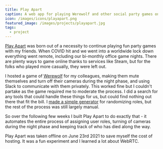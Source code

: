 ```yaml
---
title: Play Apart
caption: A web app for playing Werewolf and other social party games online with your friends
icon: /images/icons/playapart.png
featured_image: /images/projects/playapart.jpg
tags:
  - project
---
```


[Play Apart](https://playap.art) was born out of a necessity to continue playing fun party games with my friends. When COVID hit and we went into a worldwide lock down everything went remote, including our bi-monthly office game nights. There are plenty ways to game online thanks to services like Steam, but for the folks who played more casually, they were left out.

I hosted a game of [Werewolf](https://en.wikipedia.org/wiki/Mafia_(party_game)) for my colleagues, making them mute themselves and turn off their cameras during the night phase, and using Slack to communicate with them privately. This worked fine but I couldn't partake as the game required me to moderate the process. I did a search for any tools that could handle these things for us, but could find nothing out there that fit the bill. I [made a simple generator](/blog/werewolf-generator/) for randomizing roles, but the rest of the process was still largely manual.

So over the following few weeks I built Play Apart to do exactly that - it automates the entire process of assigning user roles, turning of cameras during the night phase and keeping track of who has died along the way.

Play Apart was taken offline on June 23rd 2021 to save myself the cost of hosting. It was a fun experiment and I learned a lot about WebRTC.
